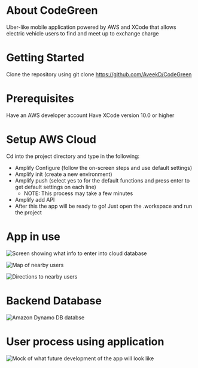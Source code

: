 # About CodeGreen
Uber-like mobile application powered by AWS and XCode that allows electric vehicle users to find and meet up to exchange charge

# Getting Started
Clone the repository using git clone https://github.com/AveekD/CodeGreen

# Prerequisites
Have an AWS developer account
Have XCode version 10.0 or higher

# Setup AWS Cloud
Cd into the project directory and type in the following:
* Amplify Configure (follow the on-screen steps and use default settings)
* Amplify init (create a new environment)
* Amplify push (select yes to for the default functions and press enter to get default settings on each line)
  * NOTE: This process may take a few minutes
* Amplify add API
* After this the app will be ready to go! Just open the .workspace and run the project



# App in use
![Screen showing what info to enter into cloud database](https://github.com/AveekD/eSHARE/blob/master/MockLogIn.jpeg)

![Map of nearby users](https://github.com/AveekD/eSHARE/blob/master/MapDisplay.jpeg)

![Directions to nearby users](https://github.com/AveekD/eSHARE/blob/master/Routing.jpeg)

# Backend Database
![Amazon Dynamo DB databse](https://github.com/AveekD/eSHARE/blob/master/Database.png)


# User process using application
![Mock of what future development of the app will look like](https://github.com/AveekD/eSHARE/blob/master/MockUsage.jpeg)
